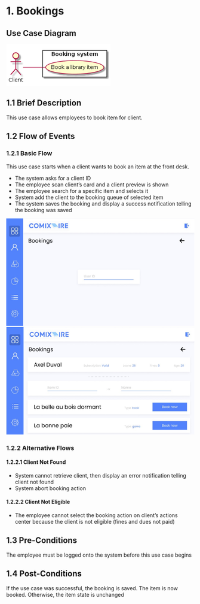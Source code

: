 # 1. Bookings

## Use Case Diagram

![Use Case Diagram](./booking.png)

## 1.1 Brief Description

This use case allows employees to book item for client.

## 1.2 Flow of Events

### 1.2.1 Basic Flow

This use case starts when a client wants to book an item at the front desk.

* The system asks for a client ID
* The employee scan client’s card and a client preview is shown
* The employee search for a specific item and selects it
* System add the client to the booking queue of selected item
* The system saves the booking and display a success notification telling the booking was saved

![Page display input for client id](./Book1.jpg)
![Page display client information and items to book](./Book2.jpg)

### 1.2.2 Alternative Flows

#### 1.2.2.1 Client Not Found

* System cannot retrieve client, then display an error notification telling client not found
* System abort booking action

#### 1.2.2.2 Client Not Eligible

* The employee cannot select the booking action on client’s actions center because the client is not eligible (fines and dues not paid)

## 1.3 Pre-Conditions

The employee must be logged onto the system before this use case begins

## 1.4 Post-Conditions

If the use case was successful, the booking is saved. The item is now booked. Otherwise, the item state is unchanged

